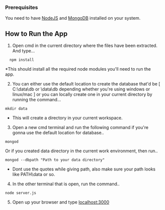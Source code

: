 ### Prerequisites

You need to have [NodeJS](https://nodejs.org/en/) and [MongoDB](https://www.mongodb.com/download-center#community) installed on 
your system.


## How to Run the App

1. Open cmd in the current directory where the files have been extracted. And type...
```
  npm install
```
*This should install all the required node modules you'll need to run the app.

2. You can either use the default location to create the database that'd be [ C:\data\db or \data\db depending whether you're using windows or linux/mac ] or you can locally create one in your current 
directory by running the command...
```
mkdir data
```
* This will create a directory in your current workspace.

3. Open a new cmd terminal and run the following command if you're gonna use the default location for database..
```
mongod
```

Or if you created data directory in the current work environment, then run..
```
mongod --dbpath "Path to your data directory"
```
* Dont use the quotes while giving path, also make sure your path looks like PATH\data or so.

4. In the other terminal that is open, run the command..
```
node server.js
```

5. Open up your browser and type [localhost:3000](http://localhost:3000)

